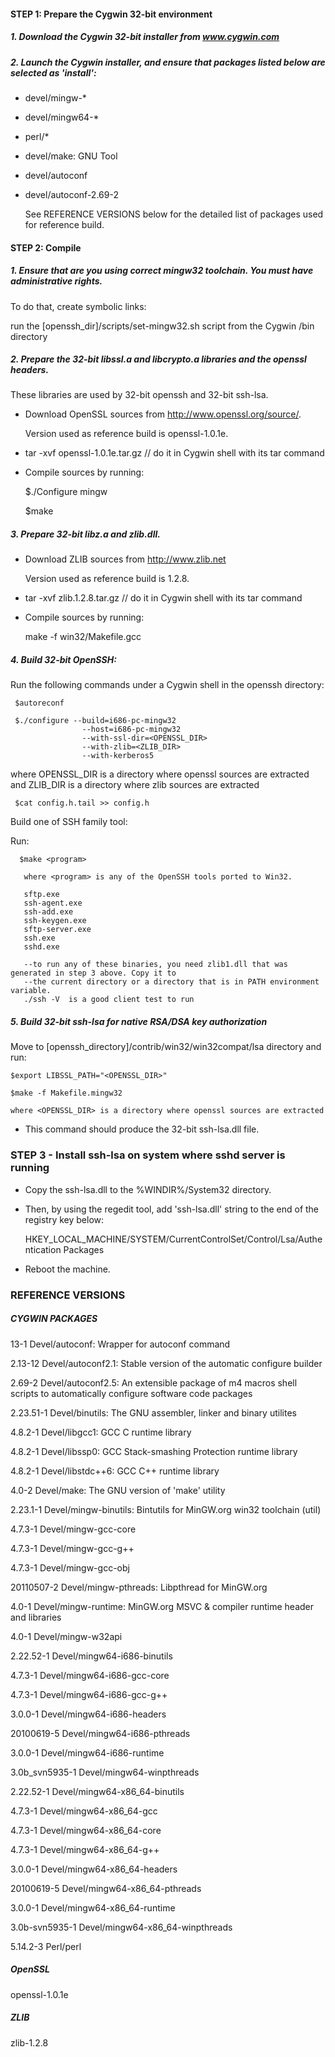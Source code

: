 #### STEP 1:  Prepare the Cygwin 32-bit environment

##### 1. Download the Cygwin 32-bit installer from  www.cygwin.com

##### 2. Launch the Cygwin installer, and ensure that packages listed below are selected as  'install':

- devel/mingw-*

- devel/mingw64-*

- perl/*

- devel/make: GNU Tool

- devel/autoconf

- devel/autoconf-2.69-2
   
   See REFERENCE VERSIONS below for the detailed list of packages used for reference build.

   
#### STEP 2: Compile

##### 1. Ensure that are you using correct mingw32 toolchain. You must have administrative rights.
   
   To do that, create symbolic links:

   run the [openssh_dir]/scripts/set-mingw32.sh script  from the Cygwin /bin directory
  

##### 2. Prepare the 32-bit libssl.a and libcrypto.a libraries and the openssl headers.

   These libraries are used by 32-bit openssh and 32-bit ssh-lsa.

   - Download OpenSSL sources from http://www.openssl.org/source/.

     Version used as reference build is openssl-1.0.1e.

   - tar -xvf openssl-1.0.1e.tar.gz       // do it in Cygwin shell with its tar command

   - Compile sources by running:

     $./Configure mingw

     $make
     
##### 3. Prepare 32-bit libz.a and zlib.dll.
     
   - Download ZLIB sources from http://www.zlib.net

     Version used as reference build is 1.2.8.

   - tar -xvf zlib.1.2.8.tar.gz       // do it in Cygwin shell with its tar command
     
   - Compile sources by running:
   
     make -f win32/Makefile.gcc
     
##### 4. Build 32-bit OpenSSH:

Run the following commands under a Cygwin shell in the openssh directory:
      
     $autoreconf

     $./configure --build=i686-pc-mingw32
                    --host=i686-pc-mingw32
                    --with-ssl-dir=<OPENSSL_DIR>
                    --with-zlib=<ZLIB_DIR>
                    --with-kerberos5
                  
where OPENSSL_DIR is a directory where openssl sources are extracted and ZLIB_DIR is a directory where zlib sources are extracted
    
     $cat config.h.tail >> config.h   

Build one of SSH family tool:

Run:
    
      $make <program>
      
       where <program> is any of the OpenSSH tools ported to Win32.
   
       sftp.exe          
       ssh-agent.exe     
       ssh-add.exe       
       ssh-keygen.exe    
       sftp-server.exe   
       ssh.exe
       sshd.exe

       --to run any of these binaries, you need zlib1.dll that was generated in step 3 above. Copy it to
       --the current directory or a directory that is in PATH environment variable.
       ./ssh -V  is a good client test to run

##### 5. Build 32-bit ssh-lsa for native RSA/DSA key authorization

Move to [openssh_directory]/contrib/win32/win32compat/lsa directory and run:

    $export LIBSSL_PATH="<OPENSSL_DIR>"
    
    $make -f Makefile.mingw32

    where <OPENSSL_DIR> is a directory where openssl sources are extracted
           
  - This command should produce the 32-bit ssh-lsa.dll file.


### STEP 3 - Install ssh-lsa on system where sshd server is running

- Copy the ssh-lsa.dll to the %WINDIR%/System32 directory.

- Then, by using the regedit tool, add 'ssh-lsa.dll' string to the end of the registry key below:

    HKEY_LOCAL_MACHINE/SYSTEM/CurrentControlSet/Control/Lsa/Authentication Packages
 
- Reboot the machine.

### REFERENCE VERSIONS 

##### CYGWIN PACKAGES
13-1           Devel/autoconf: Wrapper for autoconf command

2.13-12        Devel/autoconf2.1: Stable version of the automatic configure builder

2.69-2         Devel/autoconf2.5: An extensible package of m4 macros shell scripts
                                  to automatically configure software code packages

2.23.51-1      Devel/binutils: The GNU assembler, linker and binary utilites

4.8.2-1        Devel/libgcc1: GCC C runtime library

4.8.2-1        Devel/libssp0: GCC Stack-smashing Protection runtime library

4.8.2-1        Devel/libstdc++6: GCC C++ runtime library

4.0-2          Devel/make: The GNU version of 'make' utility

2.23.1-1       Devel/mingw-binutils: Bintutils for MinGW.org win32 toolchain (util)

4.7.3-1        Devel/mingw-gcc-core

4.7.3-1        Devel/mingw-gcc-g++

4.7.3-1        Devel/mingw-gcc-obj
               
20110507-2     Devel/mingw-pthreads: Libpthread for MinGW.org

4.0-1          Devel/mingw-runtime: MinGW.org MSVC & compiler runtime header and libraries

4.0-1          Devel/mingw-w32api

2.22.52-1      Devel/mingw64-i686-binutils

4.7.3-1        Devel/mingw64-i686-gcc-core

4.7.3-1        Devel/mingw64-i686-gcc-g++

3.0.0-1        Devel/mingw64-i686-headers

20100619-5     Devel/mingw64-i686-pthreads

3.0.0-1        Devel/mingw64-i686-runtime

3.0b_svn5935-1 Devel/mingw64-winpthreads

2.22.52-1      Devel/mingw64-x86_64-binutils

4.7.3-1        Devel/mingw64-x86_64-gcc

4.7.3-1        Devel/mingw64-x86_64-core

4.7.3-1        Devel/mingw64-x86_64-g++

3.0.0-1        Devel/mingw64-x86_64-headers

20100619-5     Devel/mingw64-x86_64-pthreads

3.0.0-1        Devel/mingw64-x86_64-runtime

3.0b-svn5935-1 Devel/mingw64-x86_64-winpthreads

5.14.2-3       Perl/perl


##### OpenSSL

openssl-1.0.1e

 
##### ZLIB 

zlib-1.2.8
